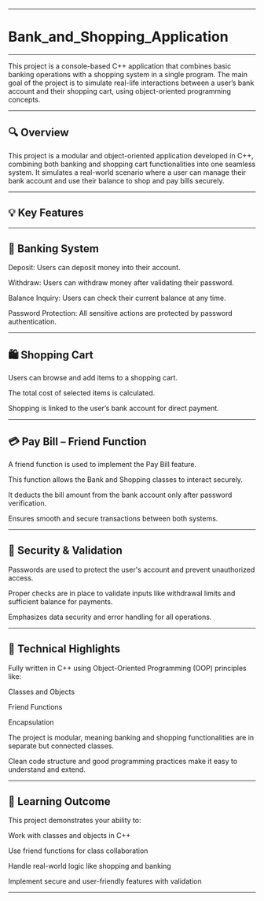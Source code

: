 ---------------------------------------------
# Bank_and_Shopping_Application
---------------------------------------------
This project is a console-based C++ application that combines basic banking operations with a shopping system in a single program. The main goal of the project is to simulate real-life interactions between a user’s bank account and their shopping cart, using object-oriented programming concepts.

-----------------------------------
🔍 Overview
-----------------------------------
This project is a modular and object-oriented application developed in C++, combining both banking and shopping cart functionalities into one seamless system. It simulates a real-world scenario where a user can manage their bank account and use their balance to shop and pay bills securely.

-----------------------------------
💡 Key Features
-----------------------------------

-----------------------------------
🏦 Banking System
-----------------------------------
Deposit: Users can deposit money into their account.

Withdraw: Users can withdraw money after validating their password.

Balance Inquiry: Users can check their current balance at any time.

Password Protection: All sensitive actions are protected by password authentication.

----------------------------
🛍️ Shopping Cart
----------------------------
Users can browse and add items to a shopping cart.

The total cost of selected items is calculated.

Shopping is linked to the user’s bank account for direct payment.

--------------------------------
💳 Pay Bill – Friend Function
-------------------------------
A friend function is used to implement the Pay Bill feature.

This function allows the Bank and Shopping classes to interact securely.

It deducts the bill amount from the bank account only after password verification.

Ensures smooth and secure transactions between both systems.

------------------------------
🔐 Security & Validation
------------------------------
Passwords are used to protect the user's account and prevent unauthorized access.

Proper checks are in place to validate inputs like withdrawal limits and sufficient balance for payments.

Emphasizes data security and error handling for all operations.

----------------------------
🧠 Technical Highlights
----------------------------
Fully written in C++ using Object-Oriented Programming (OOP) principles like:

Classes and Objects

Friend Functions

Encapsulation

The project is modular, meaning banking and shopping functionalities are in separate but connected classes.

Clean code structure and good programming practices make it easy to understand and extend.

------------------------
🎯 Learning Outcome
------------------------
This project demonstrates your ability to:

Work with classes and objects in C++

Use friend functions for class collaboration

Handle real-world logic like shopping and banking

Implement secure and user-friendly features with validation

---------------------------------------------------------------------
